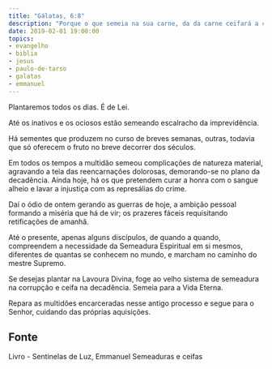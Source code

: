 ```yaml
---
title: "Gálatas, 6:8"
description: "Porque o que semeia na sua carne, da da carne ceifará a corrupção"
date: 2019-02-01 19:00:00
topics: 
- evangelho
- biblia
- jesus
- paulo-de-tarso
- galatas
- emmanuel
---
```


Plantaremos todos os dias. É de Lei.

Até os inativos e os ociosos estão semeando escalracho da imprevidência.

Há sementes que produzem no curso de breves semanas, outras, todavia
que só oferecem o fruto no breve decorrer dos séculos.

Em todos os tempos a multidão semeou complicações de natureza material,
agravando a teia das reencarnações dolorosas, demorando-se no plano da decadência.
Ainda hoje, há os que pretendem curar a honra com o sangue alheio e lavar
a injustiça com as represálias do crime.

Daí o ódio de ontem gerando as guerras de hoje, a ambição pessoal
formando a miséria que há de vir; os prazeres fáceis requisitando retificações de
amanhã.

Até o presente, apenas alguns discípulos, de quando a quando,
compreendem a necessidade da Semeadura Espiritual em si mesmos, diferentes de
quantas se conhecem no mundo, e marcham no caminho do mestre Supremo.

Se desejas plantar na Lavoura Divina, foge ao velho sistema de semeadura
na corrupção e ceifa na decadência.
Semeia para a Vida Eterna.

Repara as multidões encarceradas nesse antigo processo e segue para o
Senhor, cuidando das próprias aquisições.


## Fonte
Livro - Sentinelas de Luz, Emmanuel
Semeaduras e ceifas
